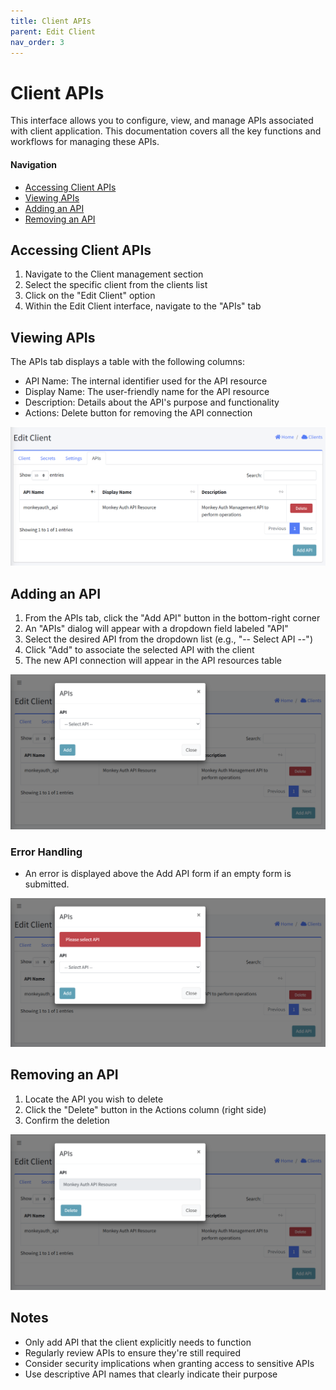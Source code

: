 ```yaml
---
title: Client APIs
parent: Edit Client
nav_order: 3
---
```


# Client APIs

This interface allows you to configure, view, and manage APIs associated with client application. This documentation covers all the key functions and workflows for managing these APIs.

#### Navigation
- [Accessing Client APIs](#accessing-client-apis)
- [Viewing APIs](#viewing-apis)
- [Adding an API](#adding-an-api)
- [Removing an API](#removing-an-api)

## Accessing Client APIs
1. Navigate to the Client management section
2. Select the specific client from the clients list
3. Click on the "Edit Client" option
4. Within the Edit Client interface, navigate to the "APIs" tab

## Viewing APIs
The APIs tab displays a table with the following columns:
- API Name: The internal identifier used for the API resource
- Display Name: The user-friendly name for the API resource
- Description: Details about the API's purpose and functionality
- Actions: Delete button for removing the API connection

<img src="../images/AdminClientEditAPIs.png" alt="APIs" width="600"/>

## Adding an API
1. From the APIs tab, click the "Add API" button in the bottom-right corner
2. An "APIs" dialog will appear with a dropdown field labeled "API"
3. Select the desired API from the dropdown list (e.g., "-- Select API --")
4. Click "Add" to associate the selected API with the client
5. The new API connection will appear in the API resources table

<img src="../images/AdminClientEditAPIAdd.png" alt="Add an API" width="600"/>

### Error Handling
- An error is displayed above the Add API form if an empty form is submitted.

<img src="../images/AdminClientEditAPIAddRequiredError.png" alt="Add API required error" width="600"/>

## Removing an API
1. Locate the API you wish to delete
2. Click the "Delete" button in the Actions column (right side)
3. Confirm the deletion

<img src="../images/AdminClientEditAPIRemove.png" alt="Remove an API" width="600"/>

## Notes
- Only add API that the client explicitly needs to function
- Regularly review APIs to ensure they're still required
- Consider security implications when granting access to sensitive APIs
- Use descriptive API names that clearly indicate their purpose
